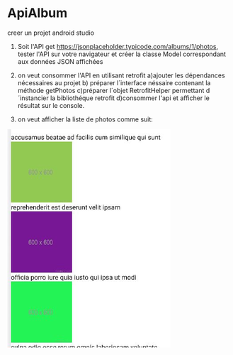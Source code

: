 # ApiAlbum
creer un projet android studio 
1) Soit l'API get https://jsonplaceholder.typicode.com/albums/1/photos, tester l'API sur votre navigateur et créer la classe Model correspondant aux données JSON affichées
2) on veut consommer l'API en utilisant retrofit
    a)ajouter les dépendances nécessaires au projet
    b) préparer l´interface néssaire contenant la méthode getPhotos 
    c)préparer l´objet RetrofitHelper permettant d´instancier la bibliothéque retrofit
    d)consommer l'api et afficher le résultat sur le console.
 
 3) on veut afficher la liste de photos comme suit:<br/>
 <img src="https://github.com/mouniraz/ApiAlbum/blob/main/ds.JPG"/>
